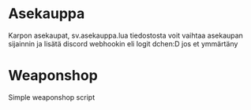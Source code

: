 # Asekauppa
Karpon asekaupat, sv.asekauppa.lua tiedostosta voit vaihtaa asekaupan sijainnin ja lisätä discord webhookin eli logit dchen:D jos et ymmärtäny

# Weaponshop
Simple weaponshop script
